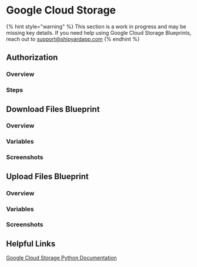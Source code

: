 # Google Cloud Storage

{% hint style="warning" %}
This section is a work in progress and may be missing key details. If you need help using Google Cloud Storage Blueprints, reach out to support@shipyardapp.com
{% endhint %}

## Authorization

### Overview

### Steps

## Download Files Blueprint

### Overview

### Variables

### Screenshots

## Upload Files Blueprint

### Overview

### Variables

### Screenshots

## Helpful Links

[Google Cloud Storage Python Documentation](https://cloud.google.com/storage/docs/reference/libraries#client-libraries-install-python)

